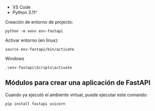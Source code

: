 
- VS Code
- Python 3.11^

Creación de entorno de projecto:

```
python -m venv env-fastapi
```

Activar entorno (en linux):

```
source env-fastapi/bin/activate
```

Windows

```
.\env-fastapi\Scripts\activate 
```
## Módulos para crear una aplicación de FastAPI

Cuando ya ejecutó el ambiente virtual, puede ejecutar este comando:

```
pip install fastapi uvicorn
```


